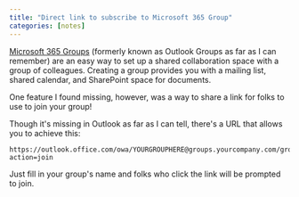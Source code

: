 ```yaml
---
title: "Direct link to subscribe to Microsoft 365 Group"
categories: [notes]
---
```


[Microsoft 365 Groups](https://support.microsoft.com/en-us/office/learn-about-microsoft-365-groups-b565caa1-5c40-40ef-9915-60fdb2d97fa2)
(formerly known as Outlook Groups as far as I can remember) are an easy way to
set up a shared collaboration space with a group of colleagues. Creating a
group provides you with a mailing list, shared calendar, and SharePoint space
for documents.

One feature I found missing, however, was a way to share a link for folks to use
to join your group!

Though it's missing in Outlook as far as I can tell, there's a URL that allows
you to achieve this:

```
https://outlook.office.com/owa/YOURGROUPHERE@groups.yourcompany.com/groupsubscription.ashx?action=join
```

Just fill in your group's name and folks who click the link will be prompted
to join.

